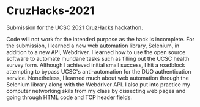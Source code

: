 # CruzHacks-2021
Submission for the UCSC 2021 CruzHacks hackathon. 

Code will not work for the intended purpose as the hack is incomplete. For the submission, I learned a new web automation library, Selenium, in addition to a new API, Webdriver. I learned how to use the open source software to automate mundane tasks such as filling out the UCSC health survey form. Although I achieved initial small success, I hit a roadblock attempting to bypass UCSC's anti-automation for the DUO authentication service. Nonetheless, I learned much about web automation through the Selenium library along with the Webdriver API.  I also put into practice my computer networking skils from my class by dissecting web pages and going through HTML code and TCP header fields.
